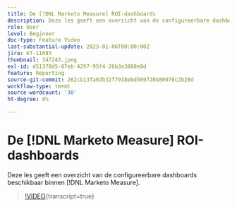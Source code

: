 ```yaml
---
title: De [!DNL Marketo Measure] ROI-dashboards
description: Deze les geeft een overzicht van de configureerbare dashboards beschikbaar binnen [!DNL Marketo Measure].
role: User
level: Beginner
doc-type: Feature Video
last-substantial-update: 2023-01-06T00:00:00Z
jira: KT-11683
thumbnail: 347243.jpeg
exl-id: d51370d5-07eb-4297-95f4-26b3a3868e8d
feature: Reporting
source-git-commit: 262cb13fa02b32f7918ebd569720b80078c2b28d
workflow-type: tm+mt
source-wordcount: '30'
ht-degree: 0%

---
```


# De [!DNL Marketo Measure] ROI-dashboards

Deze les geeft een overzicht van de configureerbare dashboards beschikbaar binnen [!DNL Marketo Measure].

>[!VIDEO](https://video.tv.adobe.com/v/347243/?learn=on){transcript=true}
